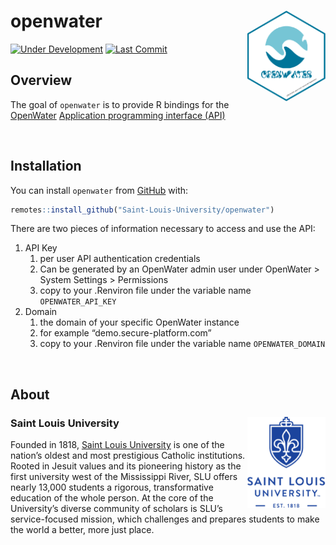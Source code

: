 
<!-- README.md is generated from README.Rmd. Please edit that file -->

# openwater <img src="man/figures/openwater.png" align="right" width="125px" />

<!-- badges: start -->

[![Under
Development](https://img.shields.io/badge/status-under%20development-red.svg)](https://github.com/Saint-Louis-University/openwater)
[![Last
Commit](https://img.shields.io/github/last-commit/Saint-Louis-University/openwater.svg)](https://github.com/Saint-Louis-University/openwater/commits/master)
<!-- badges: end -->

## Overview

The goal of `openwater` is to provide R bindings for the
[OpenWater](https://help.getopenwater.com/en/articles/3110614-openwater-rest-api)
[Application programming interface
(API)](https://en.wikipedia.org/wiki/Application_programming_interface)

<br />

## Installation

You can install `openwater` from
[GitHub](https://github.com/saint-louis-university/openwater) with:

``` r
remotes::install_github("Saint-Louis-University/openwater")
```

There are two pieces of information necessary to access and use the API:

1.  API Key
    1.  per user API authentication credentials
    2.  Can be generated by an OpenWater admin user under OpenWater \>
        System Settings \> Permissions
    3.  copy to your .Renviron file under the variable name
        `OPENWATER_API_KEY`
2.  Domain
    1.  the domain of your specific OpenWater instance
    2.  for example “demo.secure-platform.com”
    3.  copy to your .Renviron file under the variable name
        `OPENWATER_DOMAIN`

<br />

## About

### Saint Louis University <img src="man/figures/edu.slu.marcom-logowithyear_rgb.png" align="right" width="125px" />

Founded in 1818, [Saint Louis University](https://www.slu.edu) is one of
the nation’s oldest and most prestigious Catholic institutions. Rooted
in Jesuit values and its pioneering history as the first university west
of the Mississippi River, SLU offers nearly 13,000 students a rigorous,
transformative education of the whole person. At the core of the
University’s diverse community of scholars is SLU’s service-focused
mission, which challenges and prepares students to make the world a
better, more just place.
